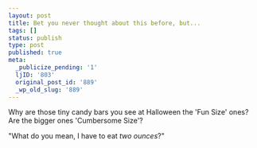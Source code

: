 ```yaml
---
layout: post
title: Bet you never thought about this before, but...
tags: []
status: publish
type: post
published: true
meta:
  _publicize_pending: '1'
  ljID: '803'
  original_post_id: '889'
  _wp_old_slug: '889'
---
```

Why are those tiny candy bars you see at Halloween the 'Fun Size' ones?  Are the bigger ones 'Cumbersome Size'?

"What do you mean, I have to eat <em>two ounces</em>?"
